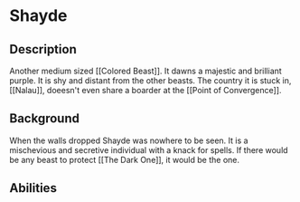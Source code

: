 # Shayde
## Description
Another medium sized [[Colored Beast]]. It dawns a majestic and brilliant purple. It is shy and distant from the other beasts. The country it is stuck in, [[Nalau]], doeesn't even share a boarder at the [[Point of Convergence]]. 

## Background
When the walls dropped Shayde was nowhere to be seen. It is a mischevious and secretive individual with a knack for spells. If there would be any beast to protect [[The Dark One]], it would be the one.

## Abilities